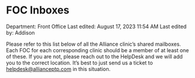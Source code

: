 # FOC Inboxes

Department: Front Office
Last edited: August 17, 2023 11:54 AM
Last edited by: Addison

Please refer to this list below of all the Alliance clinic’s shared mailboxes. Each FOC for each corresponding clinic should be a member of at least one of these. If you are not, please reach out to the HelpDesk and we will add you to the correct location. It’s best to just send us a ticket to [helpdesk@allianceptp.com](mailto:helpdesk@allianceptp.com) in this situation.